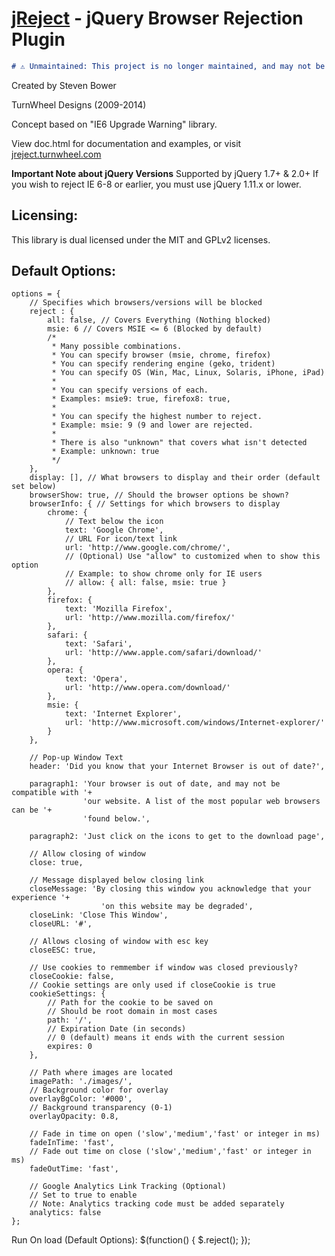 [jReject](http://jreject.turnwheel.com/) - jQuery Browser Rejection Plugin
================================

```markdown
# ⚠️ Unmaintained: This project is no longer maintained, and may not be compatible with latest browser versions. Please seek alternatives for similar functionality.
```

Created by Steven Bower

TurnWheel Designs (2009-2014)

Concept based on "IE6 Upgrade Warning" library.

View doc.html for documentation and examples, or
visit [jreject.turnwheel.com](http://jreject.turnwheel.com/)

**Important Note about jQuery Versions**
Supported by jQuery 1.7+ & 2.0+
If you wish to reject IE 6-8 or earlier, you must use jQuery 1.11.x or lower.

Licensing:
-----------------
This library is dual licensed under the MIT and GPLv2 licenses.

Default Options:
-----------------
	options = {
		// Specifies which browsers/versions will be blocked
		reject : {
			all: false, // Covers Everything (Nothing blocked)
			msie: 6 // Covers MSIE <= 6 (Blocked by default)
			/*
			 * Many possible combinations.
			 * You can specify browser (msie, chrome, firefox)
			 * You can specify rendering engine (geko, trident)
			 * You can specify OS (Win, Mac, Linux, Solaris, iPhone, iPad)
			 *
			 * You can specify versions of each.
			 * Examples: msie9: true, firefox8: true,
			 *
			 * You can specify the highest number to reject.
			 * Example: msie: 9 (9 and lower are rejected.
			 *
			 * There is also "unknown" that covers what isn't detected
			 * Example: unknown: true
			 */
		},
		display: [], // What browsers to display and their order (default set below)
		browserShow: true, // Should the browser options be shown?
		browserInfo: { // Settings for which browsers to display
			chrome: {
				// Text below the icon
				text: 'Google Chrome',
				// URL For icon/text link
				url: 'http://www.google.com/chrome/',
				// (Optional) Use "allow" to customized when to show this option
				// Example: to show chrome only for IE users
				// allow: { all: false, msie: true }
			},
			firefox: {
				text: 'Mozilla Firefox',
				url: 'http://www.mozilla.com/firefox/'
			},
			safari: {
				text: 'Safari',
				url: 'http://www.apple.com/safari/download/'
			},
			opera: {
				text: 'Opera',
				url: 'http://www.opera.com/download/'
			},
			msie: {
				text: 'Internet Explorer',
				url: 'http://www.microsoft.com/windows/Internet-explorer/'
			}
		},

		// Pop-up Window Text
		header: 'Did you know that your Internet Browser is out of date?',

		paragraph1: 'Your browser is out of date, and may not be compatible with '+
					'our website. A list of the most popular web browsers can be '+
					'found below.',

		paragraph2: 'Just click on the icons to get to the download page',

		// Allow closing of window
		close: true,

		// Message displayed below closing link
		closeMessage: 'By closing this window you acknowledge that your experience '+
						'on this website may be degraded',
		closeLink: 'Close This Window',
		closeURL: '#',

		// Allows closing of window with esc key
		closeESC: true,

		// Use cookies to remmember if window was closed previously?
		closeCookie: false,
		// Cookie settings are only used if closeCookie is true
		cookieSettings: {
			// Path for the cookie to be saved on
			// Should be root domain in most cases
			path: '/',
			// Expiration Date (in seconds)
			// 0 (default) means it ends with the current session
			expires: 0
		},

		// Path where images are located
		imagePath: './images/',
		// Background color for overlay
		overlayBgColor: '#000',
		// Background transparency (0-1)
		overlayOpacity: 0.8,

		// Fade in time on open ('slow','medium','fast' or integer in ms)
		fadeInTime: 'fast',
		// Fade out time on close ('slow','medium','fast' or integer in ms)
		fadeOutTime: 'fast',

		// Google Analytics Link Tracking (Optional)
		// Set to true to enable
		// Note: Analytics tracking code must be added separately
		analytics: false
	};

Run On load (Default Options):
	$(function() {
		$.reject();
	});
